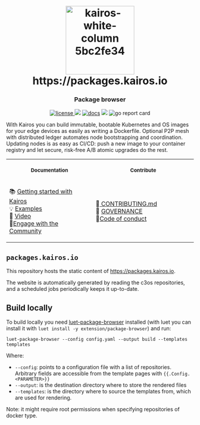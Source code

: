<h1 align="center">
  <br>
     <img width="184" alt="kairos-white-column 5bc2fe34" src="https://user-images.githubusercontent.com/2420543/193010398-72d4ba6e-7efe-4c2e-b7ba-d3a826a55b7d.png"><br>
    https://packages.kairos.io
<br>
</h1>

<h3 align="center">Package browser</h3>
<p align="center">
  <a href="https://opensource.org/licenses/">
    <img src="https://img.shields.io/badge/licence-APL2-brightgreen"
         alt="license">
  </a>
  <a href="https://github.com/kairos-io/AuroraBoot/issues"><img src="https://img.shields.io/github/issues/kairos-io/AuroraBoot"></a>
  <a href="https://kairos.io/docs/" target=_blank> <img src="https://img.shields.io/badge/Documentation-blue"
         alt="docs"></a>
  <img src="https://img.shields.io/badge/made%20with-Go-blue">
  <img src="https://goreportcard.com/badge/github.com/kairos-io/AuroraBoot" alt="go report card" />
</p>


With Kairos you can build immutable, bootable Kubernetes and OS images for your edge devices as easily as writing a Dockerfile. Optional P2P mesh with distributed ledger automates node bootstrapping and coordination. Updating nodes is as easy as CI/CD: push a new image to your container registry and let secure, risk-free A/B atomic upgrades do the rest.


<table>
<tr>
<th align="center">
<img width="640" height="1px">
<p> 
<small>
Documentation
</small>
</p>
</th>
<th align="center">
<img width="640" height="1">
<p> 
<small>
Contribute
</small>
</p>
</th>
</tr>
<tr>
<td>

 📚 [Getting started with Kairos](https://kairos.io/docs/getting-started) <br> :bulb: [Examples](https://kairos.io/docs/examples) <br> :movie_camera: [Video](https://kairos.io/docs/media/) <br> :open_hands:[Engage with the Community](https://kairos.io/community/)
  
</td>
<td>
  
🙌[ CONTRIBUTING.md ]( https://github.com/kairos-io/kairos/blob/master/CONTRIBUTING.md ) <br> :raising_hand: [ GOVERNANCE ]( https://github.com/kairos-io/kairos/blob/master/GOVERNANCE.md ) <br>:construction_worker:[Code of conduct](https://github.com/kairos-io/kairos/blob/master/CODE_OF_CONDUCT.md) 
  
</td>
</tr>
</table>

## `packages.kairos.io`

This repository hosts the static content of https://packages.kairos.io. 

The website is automatically generated by reading the c3os repositories, and a scheduled jobs periodically keeps it up-to-date.

## Build locally

To build locally you need [luet-package-browser](https://github.com/Luet-lab/package-browser) installed (with luet you can install it with `luet install -y extension/package-browser`) and run:

`luet-package-browser --config config.yaml --output build --templates templates`

Where:
- `--config`: points to a configuration file with a list of repositories. Arbitrary fields are accessible from the template pages with `{{.Config.<PARAMETER>}}`
- `--output`: is the destination directory where to store the rendered files
- `--templates`: is the directory where to source the templates from, which are used for rendering.

Note: it might require root permissions when specifying repositories of docker type.
